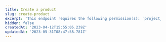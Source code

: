 ```yaml
---
title: Create a product
slug: create-product
excerpt: 'This endpoint requires the following permission(s): `project_configuration:products:read_write`.'
hidden: false
createdAt: '2023-04-12T15:55:05.239Z'
updatedAt: '2023-05-31T08:47:58.781Z'
---
```

